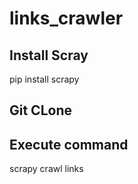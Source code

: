# links_crawler

## Install Scray
pip install scrapy

## Git CLone

## Execute command
scrapy crawl links
